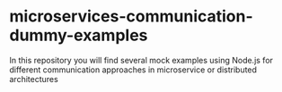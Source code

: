 # microservices-communication-dummy-examples
In this repository you will find several mock examples using Node.js for different communication approaches in microservice or distributed architectures
